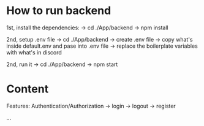# How to run backend

1st, install the dependencies:
-> cd ./App/backend
-> npm install

2nd, setup .env file
-> cd ./App/backend
-> create .env file
-> copy what's inside default.env and pase into .env file
-> replace the boilerplate variables with what's in discord

2nd, run it
-> cd ./App/backend
-> npm start

# Content

Features:
Authentication/Authorization
-> login
-> logout
-> register

...